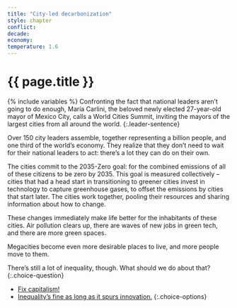 ```yaml
---
title: "City-led decarbonization"
style: chapter
conflict: 
decade: 
economy: 
temperature: 1.6
---
```


<h1>{{ page.title }}</h1>

{% include variables %}
Confronting the fact that national leaders aren’t going to do enough, María Carlini, the beloved newly elected 27-year-old mayor of Mexico City, calls a World Cities Summit, inviting the mayors of the largest cities from all around the world.
{:.leader-sentence}

Over 150 city leaders assemble, together representing a billion people, and one third of the world’s economy. They realize that they don’t need to wait for their national leaders to act: there’s a lot they can do on their own.

The cities commit to the 2035-Zero goal: for the combined emissions of all of these citizens to be zero by 2035. This goal is measured collectively – cities that had a head start in transitioning to greener cities invest in technology to capture greenhouse gases, to offset the emissions by cities that start later. The cities work together, pooling their resources and sharing information about how to change.

These changes immediately make life better for the inhabitants of these cities. Air pollution clears up, there are waves of new jobs in green tech, and there are more green spaces.

Megacities become even more desirable places to live, and more people move to them.

There’s still a lot of inequality, though. What should we do about that?
{:.choice-question}

- [Fix capitalism!](chapter_city-led-capitalist-reform.html)
- [Inequality’s fine as long as it spurs innovation.](chapter_green-is-the-new-gold.html)
{:.choice-options}
